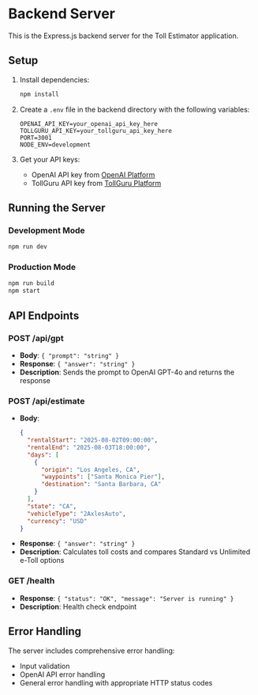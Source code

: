 # Backend Server

This is the Express.js backend server for the Toll Estimator application.

## Setup

1. Install dependencies:
   ```bash
   npm install
   ```

2. Create a `.env` file in the backend directory with the following variables:
   ```
   OPENAI_API_KEY=your_openai_api_key_here
   TOLLGURU_API_KEY=your_tollguru_api_key_here
   PORT=3001
   NODE_ENV=development
   ```

3. Get your API keys:
   - OpenAI API key from [OpenAI Platform](https://platform.openai.com/api-keys)
   - TollGuru API key from [TollGuru Platform](https://tollguru.com/developers)

## Running the Server

### Development Mode
```bash
npm run dev
```

### Production Mode
```bash
npm run build
npm start
```

## API Endpoints

### POST /api/gpt
- **Body**: `{ "prompt": "string" }`
- **Response**: `{ "answer": "string" }`
- **Description**: Sends the prompt to OpenAI GPT-4o and returns the response

### POST /api/estimate
- **Body**: 
  ```json
  {
    "rentalStart": "2025-08-02T09:00:00",
    "rentalEnd": "2025-08-03T18:00:00",
    "days": [
      {
        "origin": "Los Angeles, CA",
        "waypoints": ["Santa Monica Pier"],
        "destination": "Santa Barbara, CA"
      }
    ],
    "state": "CA",
    "vehicleType": "2AxlesAuto",
    "currency": "USD"
  }
  ```
- **Response**: `{ "answer": "string" }`
- **Description**: Calculates toll costs and compares Standard vs Unlimited e-Toll options

### GET /health
- **Response**: `{ "status": "OK", "message": "Server is running" }`
- **Description**: Health check endpoint

## Error Handling

The server includes comprehensive error handling:
- Input validation
- OpenAI API error handling
- General error handling with appropriate HTTP status codes 